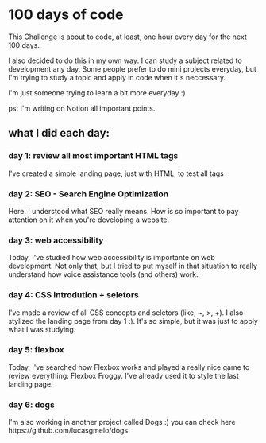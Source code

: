 # 100 days of code

<p>This Challenge is about to code, at least, one hour every day for the next 100 days.</p>
<p>I also decided to do this in my own way: I can study a subject related to development any day. Some people prefer to do mini projects everyday, but I'm trying to study a topic and apply in code when it's neccessary.</p>
<p>I'm just someone trying to learn a bit more everyday :)</p>
<p> ps: I'm writing on Notion all important points.</p>

## what I did each day: 

<h3> day 1: review all most important HTML tags </h3>
<p>I've created a simple landing page, just with HTML, to test all tags</p>

<h3> day 2: SEO - Search Engine Optimization </h3>
<p>Here, I understood what SEO really means. How is so important to pay attention on it when you're developing a website. </p>

<h3> day 3: web accessibility </h3>
<p>Today, I've studied how web accessibility is importante on web development. Not only that, but I tried to put myself in that situation to really understand how voice assistance tools (and others) work.</p>

<h3> day 4: CSS introdution + seletors </h3>
<p>I've made a review of all CSS concepts and seletors (like, ~, >, +). I also stylized the landing page from day 1 :). It's so simple, but it was just to apply what I was studying. </p>

<h3> day 5: flexbox </h3>
<p>Today, I've searched how Flexbox works and played a really nice game to review everything: Flexbox Froggy. I've already used it to style the last landing page.</p>

<h3> day 6: dogs </h3>
<p>I'm also working in another project called Dogs :) you can check here https://github.com/lucasgmelo/dogs </p>

